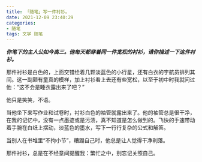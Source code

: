 ```yaml
---
title: 「随笔」写一件衬衫。
date: 2021-12-09 23:40:29
categories:
- 随笔
tags: 文学 随笔
---
```


***你笔下的主人公如今高三。他每天都穿着同一件宽松的衬衫，请你描述一下这件衬衫。***

<!-- more -->

那件衬衫是白色的，上面交错绘着几颗淡蓝色的小行星，还有白衣的宇航员排列其间。这一副颇有童真的模样，加上衬衫看上去还有些宽松，以至于初中时我就问过他：“这不会是睡衣露出来了吧？”

他只是笑笑，不语。

当他坐下来写作业和试卷时，衬衫白色的袖管就露出来了。他的袖管总是很干净，在我的记忆中，没有一点墨迹或是污渍，真不知道是怎么做到的。飞快的手速带动着手腕在白纸上摆动，淡蓝色的墨水，写下一行行复杂的公式和解答。

当别人在书堆里“不拘小节”，糟蹋自己时，他总是让人觉得干净利落。

那件衬衫，总是在不经意间提醒我：繁忙之中，别忘记关照自己。